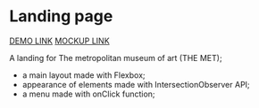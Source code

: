# Landing page
[DEMO LINK](https://AndrMar1939.github.io/layout_landing-page/)
[MOCKUP LINK](https://www.figma.com/file/lSR1m42L9YwzQwzzxKwHpw/THE-MET)

A landing for The metropolitan museum of art (THE MET);

- a main layout made with Flexbox;
- appearance of elements made with IntersectionObserver API;
- a menu made with onClick function;
